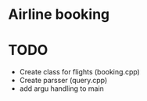 # Airline booking

# TODO

- Create class for flights (booking.cpp)
- Create parsser (query.cpp)
- add argu handling to main
